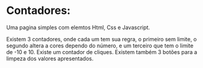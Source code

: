 # Contadores:
Uma pagina simples com elemtos Html, Css e Javascript.

Existem 3 contadores, onde cada um tem sua regra, o primeiro sem limite, o segundo altera a cores dependo do número, e um terceiro que tem o limite de -10 e 10.
Existe um contador de cliques.
Existem também 3 botões para a limpeza dos valores apresentados.
